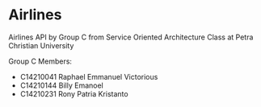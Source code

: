 # Airlines
Airlines API by Group C from Service Oriented Architecture Class at Petra Christian University

Group C Members:
- C14210041 Raphael Emmanuel Victorious
- C14210144 Billy Emanoel
- C14210231 Rony Patria Kristanto
